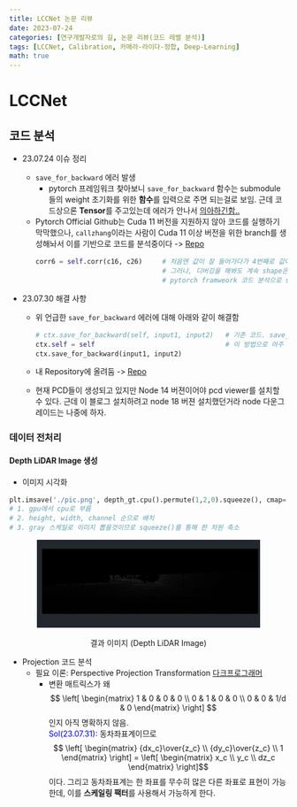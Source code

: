 ```yaml
---
title: LCCNet 논문 리뷰
date: 2023-07-24
categories: [연구개발자로의 길, 논문 리뷰(코드 레벨 분석)]
tags: [LCCNet, Calibration, 카메라-라이다-정합, Deep-Learning]
math: true
---
```


# LCCNet


## 코드 분석
- 23.07.24 이슈 정리
  - `save_for_backward` 에러 발생
    - pytorch 프레임워크 찾아보니 `save_for_backward` 함수는 submodule들의 weight 초기화를 위한 **함수**를 입력으로 주면 되는걸로 보임. 근데 코드상으론 **Tensor**를 주고있는데 에러가 안나서 <u>의아하긴함..</u>
  - Pytorch Official Github는 Cuda 11 버전을 지원하지 않아 코드를 실행하기 막막했으나, `callzhang`이라는 사람이 Cuda 11 이상 버전을 위한 branch를 생성해놔서 이를 기반으로 코드를 분석중이다 -> [Repo](https://github.com/callzhang/LCCNet/tree/main)
    ```python
    corr6 = self.corr(c16, c26)     # 처음엔 값이 잘 들어가다가 4번째로 값이 들어갈 때 c26이 비어있다며 에러남.
                                    # 그러나, 디버깅을 해봐도 계속 shape은 정상적으로 출력됌. 환장하겠음.
                                    # pytorch framweork 코드 분석으로 save_backward 에러는 해결한걸로 보임
    ```

- 23.07.30 해결 사항
  - 위 언급한 `save_for_backward` 에러에 대해 아래와 같이 해결함

    ```python
    # ctx.save_for_backward(self, input1, input2)   # 기존 코드. save_for_backward 함수는 Tensor만 인자로 넘겨야 하는데 Python object를 넘기고 있어서 계속 에러 났었음.
    ctx.self = self                                 # 이 방법으로 아주 쉽게 backward 함수에서 접근 가능하도록 만들 수 있었음
    ctx.save_for_backward(input1, input2)           
    ```
  - 내 Repository에 올려둠 -> [Repo](https://github.com/Yanghojun/LCCNet.git)
  - 현재 PCD들이 생성되고 있지만 Node 14 버젼이어야 pcd viewer를 설치할 수 있다. 근데 이 블로그 설치하려고 node 18 버젼 설치했던거라 node 다운그레이드는 나중에 하자.


### 데이터 전처리

#### Depth LiDAR Image 생성

- 이미지 시각화

```python
plt.imsave('./pic.png', depth_gt.cpu().permute(1,2,0).squeeze(), cmap='gray')   # depth 이미지 한장 생성해보기 위해 작성한 코드
# 1. gpu에서 cpu로 부름
# 2. height, width, channel 순으로 배치
# 3. gray 스케일로 이미지 뽑을것이므로 squeeze()를 통해 한 차원 축소
```

<p align="center"> <img src="/images/image-6.png" width="80%"> </p>
<div align="center" markdown="1">
결과 이미지 (Depth LiDAR Image)
</div>

- Projection 코드 분석
  - 필요 이론: Perspective Projection Transformation [다크프로그래머](https://darkpgmr.tistory.com/82)
    - 변환 매트릭스가 왜 $$ \left[ \begin{matrix} 1 & 0 & 0 & 0 \\ 0 & 1 & 0 & 0 \\ 0 & 0 & 1/d & 0 \end{matrix} \right] $$ 인지 아직 명확하지 않음.  
      <span style="color:blue">Sol(23.07.31):</span> 동차좌표계이므로 $$ \left[ \begin{matrix} {dx_c}\over{z_c} \\ {dy_c}\over{z_c} \\ 1 \end{matrix} \right] = \left[ \begin{matrix} x_c \\ y_c \\ dz_c \end{matrix} \right]$$ 이다. 그리고 동차좌표계는 한 좌표를 무수히 많은 다른 좌표로 표현이 가능한데, 이를 **스케일링 팩터**를 사용해서 가능하게 한다. 


```python

```
